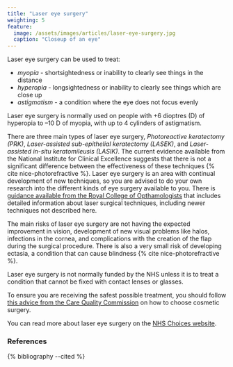 ```yaml
---
title: "Laser eye surgery"
weighting: 5
feature:
  image: /assets/images/articles/laser-eye-surgery.jpg
  caption: "Closeup of an eye"
---
```


Laser eye surgery can be used to treat:

- *myopia* - shortsightedness or inability to clearly see things in the distance
- *hyperopia* - longsightedness or inability to clearly see things which are close up
- *astigmatism* - a condition where the eye does not focus evenly

Laser eye surgery is normally used on people with +6 dioptres (D) of hyperopia to –10 D of myopia, with up to 4 cylinders of astigmatism.

There are three main types of laser eye surgery, *Photoreactive keratectomy (PRK)*, *Laser-assisted sub-epithelial keratectomy (LASEK)*, and *Laser-assisted in-situ keratomileusis (LASIK)*. The current evidence available from the National Institute for Clinical Excellence suggests that there is not a significant difference between the effectiveness of these techniques {% cite nice-photorefractive %}. Laser eye surgery is an area with continual development of new techniques, so you are advised to do your own research into the different kinds of eye surgery available to you. There is [guidance available from the Royal College of Opthamologists](https://www.rcophth.ac.uk/wp-content/uploads/2015/03/Patient-Guide-to-Excimer-Laser-Refractive-Surgery-2011.pdf) that includes detailed information about laser surgical techniques, including newer techniques not described here.

The main risks of laser eye surgery are not having the expected improvement in vision, development of new visual problems like halos, infections in the cornea, and complications with the creation of the flap during the surgical procedure. There is also a very small risk of developing ectasia, a condition that can cause blindness {% cite nice-photorefractive %}.

Laser eye surgery is not normally funded by the NHS unless it is to treat a condition that cannot be fixed with contact lenses or glasses.

To ensure you are receiving the safest possible treatment, you should follow [this advice from the Care Quality Commission](http://www.cqc.org.uk/help-advice/help-choosing-care-services/choosing-cosmetic-surgery) on how to choose cosmetic surgery.

You can read more about laser eye surgery on the [NHS Choices website](http://www.nhs.uk/Livewell/Eyehealth/Pages/Lasers.aspx).

### References

{% bibliography --cited %}